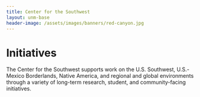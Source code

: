 ```yaml
---
title: Center for the Southwest
layout: unm-base
header-image: /assets/images/banners/red-canyon.jpg
---
```


# Initiatives
The Center for the Southwest supports work on the U.S. Southwest, U.S.-Mexico Borderlands, Native America, and regional and global environments through a variety of long-term research, student, and community-facing initiatives.




